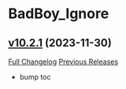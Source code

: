 # BadBoy_Ignore

## [v10.2.1](https://github.com/funkydude/BadBoy_Ignore/tree/v10.2.1) (2023-11-30)
[Full Changelog](https://github.com/funkydude/BadBoy_Ignore/compare/v10.2.0...v10.2.1) [Previous Releases](https://github.com/funkydude/BadBoy_Ignore/releases)

- bump toc  
